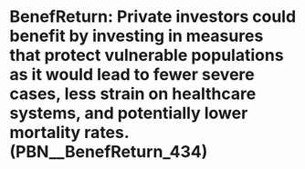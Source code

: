 # BenefReturn: __Private investors could benefit by investing in measures that protect vulnerable populations as it would lead to fewer severe cases, less strain on healthcare systems, and potentially lower mortality rates.__ (PBN__BenefReturn_434)

